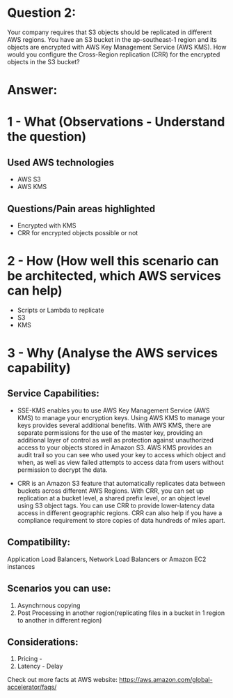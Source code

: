 
Question 2:
==========
Your company requires that S3 objects should be replicated in different AWS regions. You have an S3 bucket in the ap-southeast-1 region and its objects are encrypted with AWS Key Management Service (AWS KMS). How would you configure the Cross-Region replication (CRR) for the encrypted objects in the S3 bucket?

Answer:
=======

1 - What (Observations - Understand the question)
================================================
Used AWS technologies 
---------------------
* AWS S3
* AWS KMS

Questions/Pain areas highlighted
--------------------------------
* Encrypted with KMS
* CRR for encrypted objects possible or not


2 - How (How well this scenario can be architected, which AWS services can help)
================================================================================
* Scripts or Lambda to replicate
* S3
* KMS


3 - Why (Analyse the AWS services capability)
=============================================
Service Capabilities:
---------------------
* SSE-KMS enables you to use AWS Key Management Service (AWS KMS) to manage your encryption keys. Using AWS KMS to manage your keys provides several additional benefits. With AWS KMS, there are separate permissions for the use of the master key, providing an additional layer of control as well as protection against unauthorized access to your objects stored in Amazon S3. AWS KMS provides an audit trail so you can see who used your key to access which object and when, as well as view failed attempts to access data from users without permission to decrypt the data.

* CRR is an Amazon S3 feature that automatically replicates data between buckets across different AWS Regions. With CRR, you can set up replication at a bucket level, a shared prefix level, or an object level using S3 object tags. You can use CRR to provide lower-latency data access in different geographic regions. CRR can also help if you have a compliance requirement to store copies of data hundreds of miles apart. 

Compatibility:
-------------
Application Load Balancers, Network Load Balancers or Amazon EC2 instances

Scenarios you can use:
----------------------
1) Asynchrnous copying
2) Post Processing in another region(replicating files in a bucket in 1 region to another in different region)

Considerations:
---------------
1) Pricing - 
2) Latency - Delay

Check out more facts at AWS website: https://aws.amazon.com/global-accelerator/faqs/
